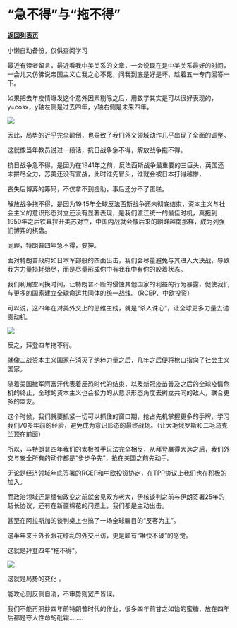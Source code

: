 # “急不得”与“拖不得”

[**返回列表页**](/gzh/政事堂2019)

小懒自动备份，仅供查阅学习

最近有读者留言，最近看我中美关系的文章，一会说现在是中美关系最好的时间，一会儿又仿佛说帝国主义亡我之心不死，问我到底是好是坏，趁着五一专门回答一下。

  

如果把去年疫情爆发这个意外因素剔除之后，用数学其实是可以很好表现的，y=cosx，y轴左侧是过去四年，y轴右侧是未来四年。

  

![](https://mmbiz.qpic.cn/mmbiz_png/rxhS23yu8cORmxhO0BwPPvEVbJ3Ofwa2QW1n0XdAlMTYuRW1ialvcOW668ibVCTY4ibUQG8l3JQTMJsbEpZfr5PUQ/640?wx_fmt=png)

  

因此，局势的近乎完全颠倒，也导致了我们外交领域动作几乎出现了全面的调整。  

  

这就像当年教员说过一段话，抗日战争急不得，解放战争拖不得。

  

抗日战争急不得，是因为在1941年之前，反法西斯战争最重要的三巨头，英国还未拼尽全力，苏美还没有宣战，此时谁先冒头，谁就会被日本打得越惨，

丧失后博弈的筹码，不仅拿不到援助，事后还分不了蛋糕。

  

解放战争拖不得，是因为1945年全球反法西斯战争还未彻底结束，资本主义与社会主义的意识形态对立还没有显著表现，是我们渡江统一的最佳时机，真拖到1950年之后铁幕拉开美苏对立，中国内战就会像后来的朝鲜越南那样，成为列强们博弈的棋盘。

  

同理，特朗普四年急不得，要抻。  

  

面对特朗普政府如日本军部般的四面出击，我们会尽量避免与其进入大决战，导致我方力量损耗殆尽，而是尽量形成你中有我我中有你的胶着状态。

  

我们利用空间换时间，让特朗普不断的侵蚀其他国家的利益的行为暴露，促使我们与更多的国家建立全球命运共同体的统一战线。（RCEP、中欧投资）

  

可以说，这四年在对美外交上的思维主线，就是“杀人诛心”，让全球更多力量去谴责动机。

  

![](https://mmbiz.qpic.cn/mmbiz_png/rxhS23yu8cORmxhO0BwPPvEVbJ3Ofwa2Q2rcsmFfbFjfCl1WOkKyNxv9hZoJnktdNjGflfZIhD8DawjYfZibYUQ/640?wx_fmt=png)

  

反之，拜登四年拖不得。  

  

就像二战资本主义国家在消灭了纳粹力量之后，几年之后便将枪口指向了社会主义国家。

  

随着美国撤军阿富汗代表着反恐时代的结束，以及新冠疫苗普及之后的全球疫情危机的终止，全球的资本主义也会极力的从意识形态角度去树立共同的敌人，联合更多的盟友。  

  

这个时候，我们就要抓紧一切可以抓住的窗口期，抢占先机掌握更多的手牌，学习我们70多年前的经验，避免成为意识形态的最终战场。（让大毛俄罗斯和二毛乌克兰顶在前面）  

  

所以，与特朗普四年我们的太极推手玩法完全相反，从拜登赢得大选之后，我们外交与安全所有的动作都是“步步争先”，抢在美国之前先动手。

  

无论是经济领域年底签署的RCEP和中欧投资协定，在TPP协议上我们也在积极的加入。

  

而政治领域还是缅甸政变之前就会见双方老大，伊核谈判之前与伊朗签署25年的超长协议，还有在新疆棉花的问题上，我们都是主动出击。

  

甚至在阿拉斯加的谈判桌上也搞了一场全球瞩目的“反客为主”。

  

这半年来王外长眼花缭乱的外交出访，更是颇有“唯快不破”的感觉。

  

这就是拜登四年“拖不得”。

  

![](https://mmbiz.qpic.cn/mmbiz_png/rxhS23yu8cORmxhO0BwPPvEVbJ3Ofwa2XcsAbo1liaLJyfFkvqlkNnzse7f3nw6plDzXN2ic5jnNRibBpQ2OCBMiaQ/640?wx_fmt=png)

  

这就是局势的变化 。  

  

能攻心则反侧自消，不审势则宽严皆误。

  

我们不能再照抄四年前特朗普时代的作业，很多四年前甘之如饴的蜜糖，放在四年后都是夺人性命的砒霜........

  

  

